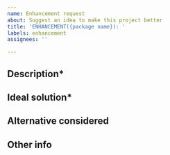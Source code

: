 ```yaml
---
name: Enhancement request
about: Suggest an idea to make this project better
title: 'ENHANCEMENT({package name}): '
labels: enhancement
assignees: ''

---
```

<!--
**DISCLAIMER** If your issue fails to follow this layout it will be closed.

RULES:
- Naming convention should be: ENHANCEMENT({package name}): {Brief description of the enhancement}
- Topics followed by an asterisk (*) are required and SHOULD NOT be removed
- Topics without an asterisk are optional and, if empty, should be deleted
-->

## Description*

<!-- A clear and concise description of what the problem is. Ex. I'm always frustrated when [...] -->

## Ideal solution*

<!-- A clear and concise description of what you want to happen. -->

## Alternative considered

<!-- A clear and concise description of any alternative solutions or features you've considered. -->

## Other info

<!-- Add any other context about the problem here. -->
